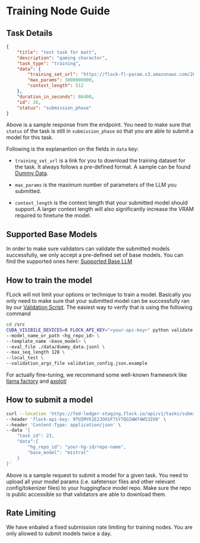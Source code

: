 # Training Node Guide

## Task Details

```json
{
    "title": "test task for matt",
    "description": "gaming character",
    "task_type": "training",
    "data": {
        "training_set_url": "https://flock-fl-param.s3.amazonaws.com/26/training_set.jsonl?X-Amz-Algorithm=AWS4-HMAC-SHA256&X-Amz-Credential=AKIASSFQ745NHQLBLUN4%2F20240429%2Fus-east-2%2Fs3%2Faws4_request&X-Amz-Date=20240429T192202Z&X-Amz-Expires=3600&X-Amz-SignedHeaders=host&X-Amz-Signature=efc550f4528b57a6742bea6c9df5ffea32bd3414f60223baf3dcb2d241074343",
        "max_params": 3000000000,
        "context_length": 512
    },
    "duration_in_seconds": 86400,
    "id": 26,
    "status": "submission_phase"
}
```

Above is a sample response from the endpoint. You need to make sure that `status` of the task is still in `submission_phase` so that you are able to submit a model for this task.

Following is the explanantion on the fields in `data` key:

* `training_set_url` is a link for you to download the training dataset for the task. It always follows a pre-defined format. A sample can be found [Dummy Data](https://github.com/FLock-io/llm-loss-validator/blob/main/src/data/dummy_data.jsonl).

* `max_params` is the maximum number of parameters of the LLM you submitted.

* `context_length` is the context length that your submitted model should support. A larger context length will also significantly increase the VRAM required to finetune the model.

## Supported Base Models

In order to make sure validators can validate the submitted models successfully, we only accept a pre-defined set of base models. You can find the supported ones here: [Supported Base LLM](https://github.com/FLock-io/llm-loss-validator/blob/main/src/core/constant.py)

## How to train the model

FLock will not limit your options or technique to train a model. Basically you only need to make sure that your submitted model can be successfully ran by our [Validation Script](https://github.com/FLock-io/llm-loss-validator/tree/main). The easiest way to verify that is using the following command

```bash
cd /src
CUDA_VISIBILE_DEVICES=0 FLOCK_API_KEY="<your-api-key>" python validate.py \
--model_name_or_path <hg_repo_id> \
--template_name <base_model> \
--eval_file ./data/dummy_data.jsonl \
--max_seq_length 128 \
--local_test \
--validation_args_file validation_config.json.example
```

For actually fine-tuning, we recommand some well-known framework like [llama factory](https://github.com/hiyouga/LLaMA-Factory) and [axolotl](https://github.com/OpenAccess-AI-Collective/axolotl)

## How to submit a model

```bash
curl --location 'https://fed-ledger-staging.flock.io/api/v1/tasks/submit-result' \
--header 'flock-api-key: 9TUIMYK1E2JOXSF7SY7QGIWW74WS3ZX0' \
--header 'Content-Type: application/json' \
--data '{
    "task_id": 23,
    "data":{
        "hg_repo_id": "your-hg-id/repo-name",
        "base_model": "mistral"
    }
}'
```

Above is a sample request to submit a model for a given task. You need to upload all your model params (i.e. safetensor files and other relevant config/tokenizer files) to your huggingface model repo. Make sure the repo is public accessible so that validators are able to download them.

## Rate Limiting

We have enbaled a fixed submission rate limiting for training nodes. You are only allowed to submit models twice a day.
